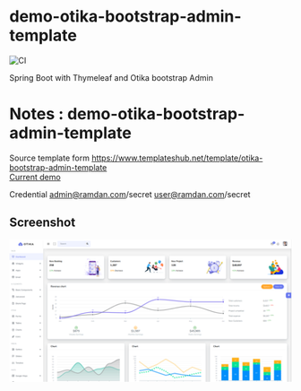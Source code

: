 # demo-otika-bootstrap-admin-template

![CI](https://github.com/agusramdan/demo-otika-bootstrap-admin/actions/workflows/main.yml/badge.svg)


Spring Boot with Thymeleaf and Otika bootstrap Admin 

# Notes : demo-otika-bootstrap-admin-template


Source template form https://www.templateshub.net/template/otika-bootstrap-admin-template  
[Current demo](https://demo-otika.herokuapp.com/login)

Credential
admin@ramdan.com/secret
user@ramdan.com/secret

## Screenshot

![Dashboard](docs/dashboard.png)

